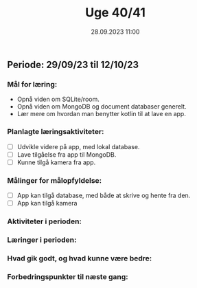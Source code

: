 ﻿---
title: Uge 40/41
date: 28.09.2023 11:00
categories: [Projekt]
tags: [læringsplan]
---
## Periode: 29/09/23 til 12/10/23

### Mål for læring:
- Opnå viden om SQLite/room.
- Opnå viden om MongoDB og document databaser generelt.
- Lær mere om hvordan man benytter kotlin til at lave en app.

### Planlagte læringsaktiviteter:
- [ ] Udvikle videre på app, med lokal database.
- [ ] Lave tilgåelse fra app til MongoDB.
- [ ] Kunne tilgå kamera fra app.

### Målinger for målopfyldelse:
- [ ] App kan tilgå database, med både at skrive og hente fra den.
- [ ] App kan tilgå kamera

### Aktiviteter i perioden:


### Læringer i perioden:


### Hvad gik godt, og hvad kunne være bedre:


### Forbedringspunkter til næste gang:

